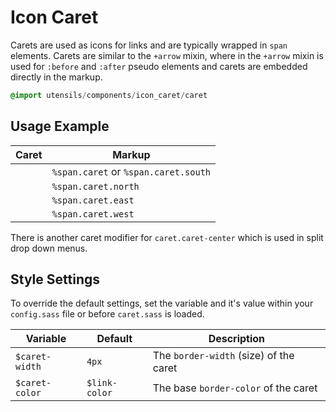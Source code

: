 
# Icon Caret
Carets are used as icons for links and are typically wrapped in `span`
elements. Carets are similar to the `+arrow` mixin, where in the `+arrow`
mixin is used for `:before` and `:after` pseudo elements and carets are
embedded directly in the markup.

```sass
@import utensils/components/icon_caret/caret
```

## Usage Example

Caret                             | Markup
--------------------------------- | --------------------------
<span class="caret"></span>       | `%span.caret` or `%span.caret.south`
<span class="caret north"></span> | `%span.caret.north`
<span class="caret east"></span>  | `%span.caret.east`
<span class="caret west"></span>  | `%span.caret.west`

There is another caret modifier for `caret.caret-center` which is used
in split drop down menus.

## Style Settings
To override the default settings, set the variable and it's value
within your `config.sass` file or before `caret.sass` is loaded.

Variable       | Default       | Description
-------------- | ------------- | -------------------------------------------
`$caret-width` | `4px`         | The `border-width` (size) of the caret
`$caret-color` | `$link-color` | The base `border-color` of the caret

